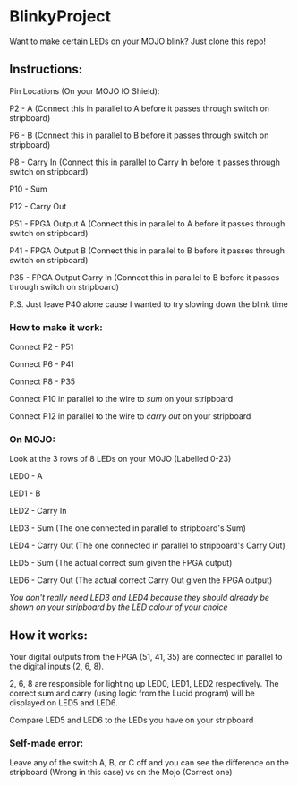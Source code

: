 # BlinkyProject
Want to make certain LEDs on your MOJO blink? Just clone this repo!


## Instructions:
Pin Locations (On your MOJO IO Shield):

P2 - A (Connect this in parallel to A before it passes through switch on stripboard)

P6 - B (Connect this in parallel to B before it passes through switch on stripboard)

P8 - Carry In (Connect this in parallel to Carry In before it passes through switch on stripboard)

P10 - Sum

P12 - Carry Out

P51 - FPGA Output A (Connect this in parallel to A before it passes through switch on stripboard)

P41 - FPGA Output B (Connect this in parallel to B before it passes through switch on stripboard)

P35 - FPGA Output Carry In (Connect this in parallel to B before it passes through switch on stripboard)

P.S. Just leave P40 alone cause I wanted to try slowing down the blink time

### How to make it work:
Connect P2 - P51

Connect P6 - P41

Connect P8 - P35


Connect P10 in parallel to the wire to *sum* on your stripboard

Connect P12 in parallel to the wire to *carry out* on your stripboard

### On MOJO:
Look at the 3 rows of 8 LEDs on your MOJO (Labelled 0-23)

LED0 - A

LED1 - B

LED2 - Carry In

LED3 - Sum (The one connected in parallel to stripboard's Sum)

LED4 - Carry Out (The one connected in parallel to stripboard's Carry Out)

LED5 - Sum (The actual correct sum given the FPGA output)

LED6 - Carry Out (The actual correct Carry Out given the FPGA output)

*You don't really need LED3 and LED4 because they should already be shown on your stripboard by the LED colour of your choice*


## How it works:
Your digital outputs from the FPGA (51, 41, 35) are connected in parallel to the digital inputs (2, 6, 8).

2, 6, 8 are responsible for lighting up LED0, LED1, LED2 respectively. The correct sum and carry (using logic from the Lucid program) will be displayed on LED5 and LED6.

Compare LED5 and LED6 to the LEDs you have on your stripboard

### Self-made error:
Leave any of the switch A, B, or C off and you can see the difference on the stripboard (Wrong in this case) vs on the Mojo (Correct one)
